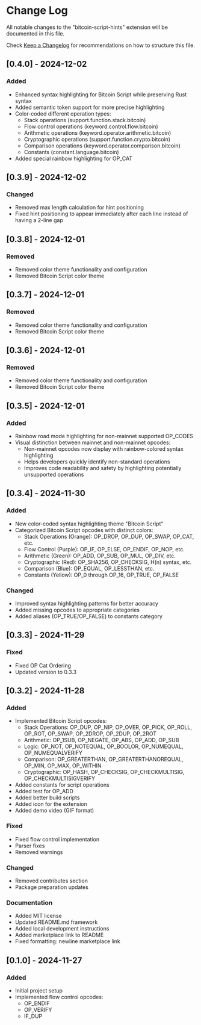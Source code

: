 # Change Log

All notable changes to the "bitcoin-script-hints" extension will be documented in this file.

Check [Keep a Changelog](http://keepachangelog.com/) for recommendations on how to structure this file.

## [0.4.0] - 2024-12-02

### Added
- Enhanced syntax highlighting for Bitcoin Script while preserving Rust syntax
- Added semantic token support for more precise highlighting
- Color-coded different operation types:
  - Stack operations (support.function.stack.bitcoin)
  - Flow control operations (keyword.control.flow.bitcoin)
  - Arithmetic operations (keyword.operator.arithmetic.bitcoin)
  - Cryptographic operations (support.function.crypto.bitcoin)
  - Comparison operations (keyword.operator.comparison.bitcoin)
  - Constants (constant.language.bitcoin)
- Added special rainbow highlighting for OP_CAT

## [0.3.9] - 2024-12-02

### Changed
- Removed max length calculation for hint positioning
- Fixed hint positioning to appear immediately after each line instead of having a 2-line gap

## [0.3.8] - 2024-12-01

### Removed
- Removed color theme functionality and configuration
- Removed Bitcoin Script color theme

## [0.3.7] - 2024-12-01

### Removed
- Removed color theme functionality and configuration
- Removed Bitcoin Script color theme

## [0.3.6] - 2024-12-01

### Removed
- Removed color theme functionality and configuration
- Removed Bitcoin Script color theme

## [0.3.5] - 2024-12-01

### Added
- Rainbow road mode highlighting for non-mainnet supported OP_CODES
- Visual distinction between mainnet and non-mainnet opcodes:
  - Non-mainnet opcodes now display with rainbow-colored syntax highlighting
  - Helps developers quickly identify non-standard operations
  - Improves code readability and safety by highlighting potentially unsupported operations

## [0.3.4] - 2024-11-30

### Added
- New color-coded syntax highlighting theme "Bitcoin Script"
- Categorized Bitcoin Script opcodes with distinct colors:
  - Stack Operations (Orange): OP_DROP, OP_DUP, OP_SWAP, OP_CAT, etc.
  - Flow Control (Purple): OP_IF, OP_ELSE, OP_ENDIF, OP_NOP, etc.
  - Arithmetic (Green): OP_ADD, OP_SUB, OP_MUL, OP_DIV, etc.
  - Cryptographic (Red): OP_SHA256, OP_CHECKSIG, H(n) syntax, etc.
  - Comparison (Blue): OP_EQUAL, OP_LESSTHAN, etc.
  - Constants (Yellow): OP_0 through OP_16, OP_TRUE, OP_FALSE

### Changed
- Improved syntax highlighting patterns for better accuracy
- Added missing opcodes to appropriate categories
- Added aliases (OP_TRUE/OP_FALSE) to constants category

## [0.3.3] - 2024-11-29

### Fixed
- Fixed OP Cat Ordering
- Updated version to 0.3.3

## [0.3.2] - 2024-11-28

### Added
- Implemented Bitcoin Script opcodes:
  - Stack Operations: OP_DUP, OP_NIP, OP_OVER, OP_PICK, OP_ROLL, OP_ROT, OP_SWAP, OP_2DROP, OP_2DUP, OP_2ROT
  - Arithmetic: OP_1SUB, OP_NEGATE, OP_ABS, OP_ADD, OP_SUB
  - Logic: OP_NOT, OP_NOTEQUAL, OP_BOOLOR, OP_NUMEQUAL, OP_NUMEQUALVERIFY
  - Comparison: OP_GREATERTHAN, OP_GREATERTHANOREQUAL, OP_MIN, OP_MAX, OP_WITHIN
  - Cryptographic: OP_HASH, OP_CHECKSIG, OP_CHECKMULTISIG, OP_CHECKMULTISIGVERIFY
- Added constants for script operations
- Added test for OP_ADD
- Added better build scripts
- Added icon for the extension
- Added demo video (GIF format)

### Fixed
- Fixed flow control implementation
- Parser fixes
- Removed warnings

### Changed
- Removed contributes section
- Package preparation updates

### Documentation
- Added MIT license
- Updated README.md framework
- Added local development instructions
- Added marketplace link to README
- Fixed formatting: newline marketplace link

## [0.1.0] - 2024-11-27

### Added
- Initial project setup
- Implemented flow control opcodes:
  - OP_ENDIF
  - OP_VERIFY
  - IF_DUP
